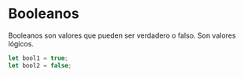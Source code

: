# Booleanos
Booleanos son valores que pueden ser verdadero o falso. Son valores lógicos.

```js
let bool1 = true;
let bool2 = false;
```